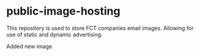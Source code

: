 # public-image-hosting
This repository is used to store FCT companies email images. Allowing for use of static and dynamic advertising.

Added new image